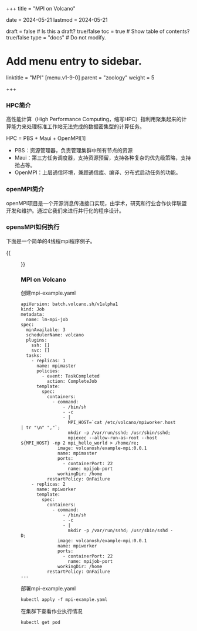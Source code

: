 +++
title =  "MPI on Volcano"

date = 2024-05-21
lastmod = 2024-05-21

draft = false  # Is this a draft? true/false
toc = true  # Show table of contents? true/false
type = "docs"  # Do not modify.

# Add menu entry to sidebar.
linktitle = "MPI"
[menu.v1-9-0]
  parent = "zoology"
  weight = 5

+++



### HPC简介

高性能计算（High Performance Computing，缩写HPC）指利用聚集起来的计算能力来处理标准工作站无法完成的数据密集型的计算任务。

HPC = PBS + Maui + OpenMPI[1]

- PBS：资源管理器，负责管理集群中所有节点的资源
- Maui：第三方任务调度器，支持资源预留，支持各种复杂的优先级策略，支持抢占等。
- OpenMPI：上层通信环境，兼顾通信库、编译、分布式启动任务的功能。

### openMPI简介

openMPI项目是一个开源消息传递接口实现，由学术，研究和行业合作伙伴联盟开发和维护。通过它我们来进行并行化的程序设计。

### opensMPI如何执行

下面是一个简单的4线程mpi程序例子。

{{<figure library="1" src="mpi1.png" title="mpi工作原理">}}



### MPI on Volcano

创建mpi-example.yaml

```
apiVersion: batch.volcano.sh/v1alpha1
kind: Job
metadata:
  name: lm-mpi-job
spec:
  minAvailable: 3
  schedulerName: volcano
  plugins:
    ssh: []
    svc: []
  tasks:
    - replicas: 1
      name: mpimaster
      policies:
        - event: TaskCompleted
          action: CompleteJob
      template:
        spec:
          containers:
            - command:
                - /bin/sh
                - -c
                - |
                  MPI_HOST=`cat /etc/volcano/mpiworker.host | tr "\n" ","`;
                  mkdir -p /var/run/sshd; /usr/sbin/sshd;
                  mpiexec --allow-run-as-root --host ${MPI_HOST} -np 2 mpi_hello_world > /home/re;
              image: volcanosh/example-mpi:0.0.1
              name: mpimaster
              ports:
                - containerPort: 22
                  name: mpijob-port
              workingDir: /home
          restartPolicy: OnFailure
    - replicas: 2
      name: mpiworker
      template:
        spec:
          containers:
            - command:
                - /bin/sh
                - -c
                - |
                  mkdir -p /var/run/sshd; /usr/sbin/sshd -D;
              image: volcanosh/example-mpi:0.0.1
              name: mpiworker
              ports:
                - containerPort: 22
                  name: mpijob-port
              workingDir: /home
          restartPolicy: OnFailure
---

```

部署mpi-example.yaml

```
kubectl apply -f mpi-example.yaml
```

在集群下查看作业执行情况

```
kubectl get pod
```